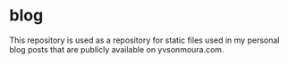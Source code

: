# blog
This repository is used as a repository for static files used in my personal blog posts that are publicly available on yvsonmoura.com.
